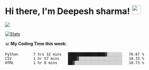 # Hi there, I'm Deepesh sharma! <img src="https://raw.githubusercontent.com/MartinHeinz/MartinHeinz/master/wave.gif" width="30px">

![](https://camo.githubusercontent.com/992babdffd8c74a1502de375fbdf7e4d54773242/68747470733a2f2f6d656469612e67697068792e636f6d2f6d656469612f53576f536b4e36447854737a71494b4571762f67697068792e676966)

[![Stats](https://github-readme-stats.vercel.app/api?username=deepeshhsharma&show_icons=true&theme=radical)](https://github-readme-stats.vercel.app/api?username=deepeshhsharma&show_icons=true&theme=radical)&nbsp; &nbsp; &nbsp; &nbsp; &nbsp; &nbsp; &nbsp; &nbsp; &nbsp; &nbsp; 

📊 **My Coding Time this week:**
<!--START_SECTION:waka-->
```text
Python       7 hrs 32 mins   █████████████████▓░░░░░░░   70.87 % 
CSV          1 hr 57 mins    ████▓░░░░░░░░░░░░░░░░░░░░   18.33 % 
HTML         1 hr 8 mins     ██▓░░░░░░░░░░░░░░░░░░░░░░   10.73 % 
```
<!--END_SECTION:waka-->
